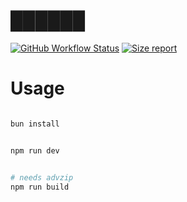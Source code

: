 # ██████

[![GitHub Workflow Status](https://img.shields.io/github/actions/workflow/status/Platane/js13k-2023/main.yml?style=flat-square)](https://github.com/Platane/js13k-2023/actions/workflows/main.yml) [![Size report](https://img.shields.io/endpoint?url=https://platane.github.io/js13k-2023/shieldio_size.json&style=flat-square)](https://platane.github.io/js13k-2023/bundle.zip)

# Usage

```sh

bun install


npm run dev


# needs advzip
npm run build

```

